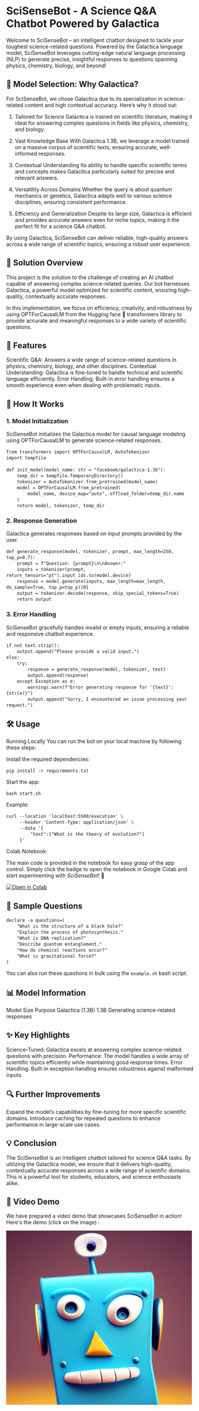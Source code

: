 # SciSenseBot - A Science Q&A Chatbot Powered by Galactica
Welcome to SciSenseBot – an intelligent chatbot designed to tackle your toughest science-related questions. Powered by the Galactica language model, SciSenseBot leverages cutting-edge natural language processing (NLP) to generate precise, insightful responses to questions spanning physics, chemistry, biology, and beyond!

## 🤖 Model Selection: Why Galactica?
For SciSenseBot, we chose Galactica due to its specialization in science-related content and high contextual accuracy. Here’s why it stood out:

1. Tailored for Science
Galactica is trained on scientific literature, making it ideal for answering complex questions in fields like physics, chemistry, and biology.

2. Vast Knowledge Base
With Galactica 1.3B, we leverage a model trained on a massive corpus of scientific texts, ensuring accurate, well-informed responses.

3. Contextual Understanding
Its ability to handle specific scientific terms and concepts makes Galactica particularly suited for precise and relevant answers.

4. Versatility Across Domains
Whether the query is about quantum mechanics or genetics, Galactica adapts well to various science disciplines, ensuring consistent performance.

5. Efficiency and Generalization
Despite its large size, Galactica is efficient and provides accurate answers even for niche topics, making it the perfect fit for a science Q&A chatbot.

By using Galactica, SciSenseBot can deliver reliable, high-quality answers across a wide range of scientific topics, ensuring a robust user experience.

## 🌟 Solution Overview
This project is the solution to the challenge of creating an AI chatbot capable of answering complex science-related queries. Our bot harnesses Galactica, a powerful model optimized for scientific content, ensuring high-quality, contextually accurate responses.

In this implementation, we focus on efficiency, creativity, and robustness by using OPTForCausalLM from the Hugging face 🤗 transformers library to provide accurate and meaningful responses to a wide variety of scientific questions.

## 🚀 Features
Scientific Q&A: Answers a wide range of science-related questions in physics, chemistry, biology, and other disciplines.
Contextual Understanding: Galactica is fine-tuned to handle technical and scientific language efficiently.
Error Handling: Built-in error handling ensures a smooth experience even when dealing with problematic inputs.

## 🧠 How It Works
### 1. Model Initialization
SciSenseBot initializes the Galactica model for causal language modeling using OPTForCausalLM to generate science-related responses.

```
from transformers import OPTForCausalLM, AutoTokenizer
import tempfile

def init_model(model_name: str = "facebook/galactica-1.3b"):
    temp_dir = tempfile.TemporaryDirectory()
    tokenizer = AutoTokenizer.from_pretrained(model_name)
    model = OPTForCausalLM.from_pretrained(
        model_name, device_map="auto", offload_folder=temp_dir.name
    )
    return model, tokenizer, temp_dir
```

### 2. Response Generation
Galactica generates responses based on input prompts provided by the user.

```
def generate_response(model, tokenizer, prompt, max_length=250, top_p=0.7):
    prompt = f"Question: {prompt}\n\nAnswer:"
    inputs = tokenizer(prompt, return_tensors="pt").input_ids.to(model.device)
    response = model.generate(inputs, max_length=max_length, do_sample=True, top_p=top_p)[0]
    output = tokenizer.decode(response, skip_special_tokens=True)
    return output
```

### 3. Error Handling
SciSenseBot gracefully handles invalid or empty inputs, ensuring a reliable and responsive chatbot experience.

```
if not text.strip():
    output.append("Please provide a valid input.")
else:
    try:
        response = generate_response(model, tokenizer, text)
        output.append(response)
    except Exception as e:
        warnings.warn(f"Error generating response for '{text}': {str(e)}")
        output.append("Sorry, I encountered an issue processing your request.")
```

## 🛠️ Usage
Running Locally
You can run the bot on your local machine by following these steps:

Install the required dependencies:

```
pip install -r requirements.txt
```

Start the app:

```
bash start.sh
```

Example:

```
curl --location 'localhost:5500/execution' \
     --header 'Content-Type: application/json' \
     --data '{
         "text":["What is the theory of evolution?"]
     }'
```

Colab Notebook:

The main code is provided in the notebook for easy grasp of the app control.
Simply click the badge to open the notebook in Google Colab and start experimenting with *SciSenseBot*! 🚀

[![Open in Colab](https://colab.research.google.com/assets/colab-badge.svg)](notebooks/OpenfabricAI.ipynb)


## 🧪 Sample Questions

```
declare -a questions=(
    "What is the structure of a black hole?"
    "Explain the process of photosynthesis."
    "What is DNA replication?"
    "Describe quantum entanglement."
    "How do chemical reactions occur?"
    "What is gravitational force?"
)
```

You can also run these questions in bulk using the `example.sh` bash script.

## 📊 Model Information
Model	Size	Purpose
Galactica (1.3B)	1.3B	Generating science-related responses

## ✨ Key Highlights
Science-Tuned: Galactica excels at answering complex science-related questions with precision.
Performance: The model handles a wide array of scientific topics efficiently while maintaining good response times.
Error Handling: Built-in exception handling ensures robustness against malformed inputs.

## 🔍 Further Improvements
Expand the model’s capabilities by fine-tuning for more specific scientific domains.
Introduce caching for repeated questions to enhance performance in large-scale use cases.

## 💡 Conclusion
The SciSenseBot is an intelligent chatbot tailored for science Q&A tasks. By utilizing the Galactica model, we ensure that it delivers high-quality, contextually accurate responses across a wide range of scientific domains. This is a powerful tool for students, educators, and science enthusiasts alike.

## 🎥 Video Demo
We have prepared a video demo that showcases SciSenseBot in action! Here's the demo (click on the image) :

<a href="https://www.youtube.com/watch?v=f4dMlhAjYgk" target="_blank">
  <img src="media/thumbnail.jpg" alt="Video Title" width="500"/>
</a>